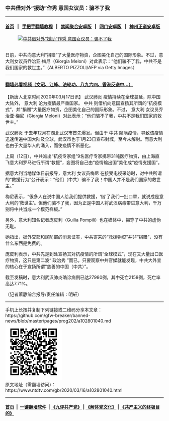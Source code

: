 ### 中共借对外“援助”作秀 意国女议员：骗不了我
------------------------

#### [首页](https://github.com/gfw-breaker/banned-news/blob/master/README.md) &nbsp;&nbsp;|&nbsp;&nbsp; [手把手翻墙教程](https://github.com/gfw-breaker/guides/wiki) &nbsp;&nbsp;|&nbsp;&nbsp; [禁闻聚合安卓版](https://github.com/gfw-breaker/bn-android) &nbsp;&nbsp;|&nbsp;&nbsp; [网门安卓版](https://github.com/oGate2/oGate) &nbsp;&nbsp;|&nbsp;&nbsp; [神州正道安卓版](https://github.com/SzzdOgate/update) 



<div><div class="featured_image">
 <a href="https://i.ntdtv.com/assets/uploads/2020/03/GettyImages-628727882.jpg" target="_blank">
  <figure>
   <img alt="中共借对外“援助”作秀 意国女议员：骗不了我" src="https://i.ntdtv.com/assets/uploads/2020/03/GettyImages-628727882-800x450.jpg"/>
  </figure><br/>
 </a>
 <span class="caption">
  日前，中共向意大利“捐赠”了大量医疗物资，企图美化自己的国际形象。不过，意大利女议员乔治亚·梅尼（Giorgia Meloni）对此表示：“他们骗不了我，中共不是我们国家的救世主。”（ALBERTO PIZZOLI/AFP via Getty Images）
 </span>
</div>
</div><hr/>

#### [翻墙必看视频（文昭、江峰、法轮功、八九六四、香港反送中...）](https://github.com/gfw-breaker/banned-news/blob/master/pages/link3.md)

<div><div class="post_content" itemprop="articleBody">
 <p>
  【新唐人北京时间2020年03月17日讯】
  <ok href="https://www.ntdtv.com/gb/武汉肺炎.htm">
   武汉肺炎
  </ok>
  疫情持续在全球蔓延，除中国大陆外，
  <ok href="https://www.ntdtv.com/gb/意大利.htm">
   意大利
  </ok>
  沦为疫情最严重国家。
  <ok href="https://www.ntdtv.com/gb/中共.htm">
   中共
  </ok>
  则借机向意国宣扬其所谓的“抗疫模式”，并“捐赠”大量医疗物资，企图美化自己的国际形象。不过，
  <ok href="https://www.ntdtv.com/gb/意大利.htm">
   意大利
  </ok>
  女议员乔治亚·梅尼（Giorgia Meloni）对此表示：“他们骗不了我，中共不是我们国家的救世主。”
 </p>
 <p>
  <ok href="https://www.ntdtv.com/gb/武汉肺炎.htm">
   武汉肺炎
  </ok>
  于去年12月在湖北武汉市首先爆发。但由于
  <ok href="https://www.ntdtv.com/gb/中共.htm">
   中共
  </ok>
  隐瞒疫情，导致该疫情迅速传遍中国大陆及全球，武汉市也于1月23日宣布封城，至今未解封。而意大利也由于大量华人的涌入，而使疫情不断恶化。
 </p>
 <p>
  上周（12日），中共派出“抗疫专家组”9名医疗专家携带31吨医疗物资，由上海直飞意大利罗马进行所谓“救援”，妄图将自己由“疫情输出国”美化成“疫情支援国”。
 </p>
 <p>
  据意大利当地媒体日前报导，意大利
  <ok href="https://www.ntdtv.com/gb/女议员梅尼.htm">
   女议员梅尼
  </ok>
  在接受电视采访时，对中共所谓的“救援行为”公开表示：“他们（中共）骗不了我！中国人并不是我们国家的救世主。”
 </p>
 <p>
  梅尼表示，“很多人在说中国人给我们提供救援，‘借’了我们一批口罩，就说成是意大利的‘救世主’。但他们骗不了我，因为正是中国人将武汉病毒带进意大利，千万别将中共当成一个模范样板。”
 </p>
 <p>
  另外，意大利知名记者庞皮利（Guilia Pompili）也在媒体中，揭穿了中共的虚伪无耻。
 </p>
 <p>
  她指出，据外交部和民防部的消息证实，中共寄来的“救援物资”并非“捐赠”，没有什么东西是免费的。
 </p>
 <p>
  庞皮利表示，中共先是到处宣扬其对抗疫情的所谓“全球模式”，现在又大量出口医疗物资，这只是第二波“
  <ok href="https://www.ntdtv.com/gb/政治秀.htm">
   政治秀
  </ok>
  ”而已。只要观察中共官媒就能发现，中共大外宣的核心在于宣扬所谓“慈善的中国（中共）”。
 </p>
 <p>
  截至发稿时，意大利武汉肺炎确诊病例已达27980例，其中死亡2158例，死亡率高达7.71%。
 </p>
 <p>
  （记者萧静综合报导/责任编辑：明轩）
 </p>
 <div class="single_ad">
 </div>
</div>
</div>
<hr/>
手机上长按并复制下列链接或二维码分享本文章：<br/>
https://github.com/gfw-breaker/banned-news/blob/master/pages/prog202/a102801040.md <br/>
<a href='https://github.com/gfw-breaker/banned-news/blob/master/pages/prog202/a102801040.md'><img src='https://github.com/gfw-breaker/banned-news/blob/master/pages/prog202/a102801040.md.png'/></a> <br/>
原文地址（需翻墙访问）：https://www.ntdtv.com/gb/2020/03/16/a102801040.html


------------------------
#### [首页](https://github.com/gfw-breaker/banned-news/blob/master/README.md) &nbsp;|&nbsp; [一键翻墙软件](https://github.com/gfw-breaker/nogfw/blob/master/README.md) &nbsp;| [《九评共产党》](https://github.com/gfw-breaker/9ping.md/blob/master/README.md#九评之一评共产党是什么) | [《解体党文化》](https://github.com/gfw-breaker/jtdwh.md/blob/master/README.md) | [《共产主义的终极目的》](https://github.com/gfw-breaker/gczydzjmd.md/blob/master/README.md)


<img src='http://gfw-breaker.win/banned-news/pages/prog202/a102801040.md' width='0px' height='0px'/>